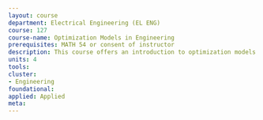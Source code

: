 ```yaml
---
layout: course 
department: Electrical Engineering (EL ENG)
course: 127
course-name: Optimization Models in Engineering
prerequisites: MATH 54 or consent of instructor
description: This course offers an introduction to optimization models and their applications, ranging from machine learning and statistics to decision-making and control, with emphasis on numerically tractable problems, such as linear or constrained least-squares optimization.
units: 4
tools: 
cluster:
- Engineering
foundational: 
applied: Applied
meta: 
---
```

